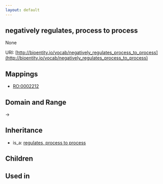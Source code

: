 ```yaml
---
layout: default
---
```


## negatively regulates, process to process


None

URI: [http://bioentity.io/vocab/negatively_regulates_process_to_process](http://bioentity.io/vocab/negatively_regulates_process_to_process)
## Mappings

 * [RO:0002212](http://purl.obolibrary.org/obo/RO_0002212)

## Domain and Range

 -> 

## Inheritance

 *  is_a: [regulates, process to process](regulates_process_to_process.html)

## Children


## Used in

